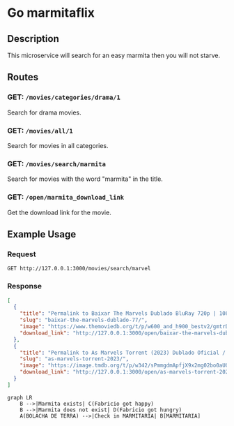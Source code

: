 # Go marmitaflix

## Description

This microservice will search for an easy marmita then you will not starve.


## Routes

### GET: `/movies/categories/drama/1`

Search for drama movies.


### GET: `/movies/all/1`

Search for movies in all categories.


### GET: `/movies/search/marmita`

Search for movies with the word "marmita" in the title.


### GET: `/open/marmita_download_link`

Get the download link for the movie.

## Example Usage

### Request

```http
GET http://127.0.0.1:3000/movies/search/marvel
```

### Response

```json
[
  {
    "title": "Permalink to Baixar The Marvels Dublado BluRay 720p | 1080p (2023) Download",
    "slug": "baixar-the-marvels-dublado-77/",
    "image": "https://www.themoviedb.org/t/p/w600_and_h900_bestv2/gmtrDKIKXRFkChgHGALZTiKDVo0.jpg",
    "download_link": "http://127.0.0.1:3000/open/baixar-the-marvels-dublado-77/"
  },
  {
    "title": "Permalink to As Marvels Torrent (2023) Dublado Oficial / Legendado HDCAM 720p | 1080p Download",
    "slug": "as-marvels-torrent-2023/",
    "image": "https://image.tmdb.org/t/p/w342/sPmmgdmApfjX9x2mg02bo0aUOU9.jpg",
    "download_link": "http://127.0.0.1:3000/open/as-marvels-torrent-2023/"
  }
]

```

```mermaid
graph LR
    B -->|Marmita exists| C(Fabricio got happy)
    B -->|Marmita does not exist| D(Fabricio got hungry)
    A(BOLACHA DE TERRA) -->|Check in MARMITARIA| B[MARMITARIA]
```